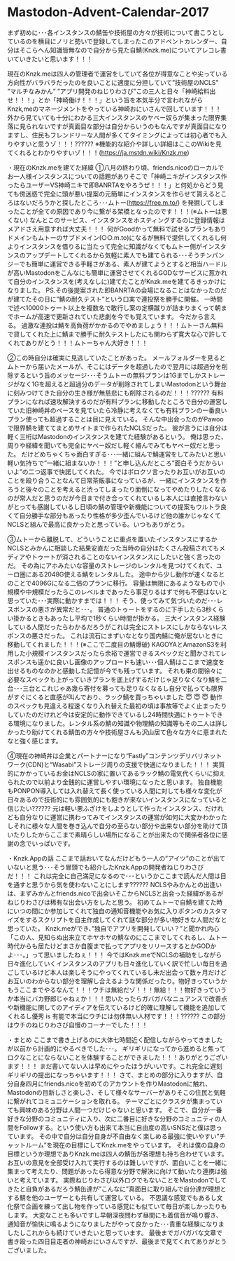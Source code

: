 # Mastodon-Advent-Calendar-2017
まず初めに･･･各インスタンスの鯖缶や技術屋の方々が技術について書こうとしているのを横目にノリと勢いで登録してしまったこのアドベントカレンダー、自分はそこらへん知識皆無なので自分から見た自鯖(Knzk.me)についてアレコレ書いていきたいと思います！！！
 
現在のKnzk.meは四人の管理者で運営をしていて各位が得意なことや尖っている方向性がバラバラだったのを良いことに適度に分担していて”技術屋のNCLS” ”マルチなみかん” ”アプリ開発のねじりわさび”この三人と日々「神崎給料出せ！！！」とか「神崎働け！！！」という旨を本気半分で言われながらKnzk,meのマネージメントをやっている神崎おにいさんで回しています！！！
外から見ていても十分にわかる三大インスタンスのヤベー奴らが集まった限界集落に見られないですが真面目な部分は自分からいうのもなんですが真面目になりますし、住民もフレンドリーな人間が多くてタイミングによっては初心者でも入りやすいと思うゾ！！！??????
※機能的な紹介や詳しい詳細はここのWikiを見てくれるとわかりやすいゾ！！！(https://ja.mstdn.wiki/Knzk.me)
 
・現在のKnzk.meを建てた経緯
①八月の終わり頃、friends.nicoのローカルでお一人様インスタンスについての話題がありそこで「神崎ニキがインスタンス作ったらユーザーVS神崎ニキで即BANRTAをやろうぜ！！！」と何処からどう見ても傍迷惑で完全に頭が悪い提案の元簡単にインスタンスを作らせて貰えるところはないだろうかと探したところ･･･ムトー(https://free.m.to/) を発掘してしまったことが全ての原因であり今に繋がる架橋となったのです！！！(※ムトーは悪くない)
なんとこのサービス、インスタンスをホスティングするのに登録情報はメアドさえ用意すれば大丈夫！！！
何がGoodかって無料で試せるプランもありドメインもムトーのサブドメイン(○○.m.to)になるが無料で提供してくれるし何よりインスタンスを借りるに当たって完全に知識がなくてもムトー側がインスタンスのアップデートしてくれるから気軽に素人でも建てられる･･･そうチンパンジーでも簡単に運営できる手軽さがある、素人が建てようとすると相当ハードルが高いMastodonをこんなにも簡単に運営させてくれるGODなサービスに惹かれて自分のインスタンスを(考えなしに)建てたことがKnzk.meを建てるきっかけになりました。
PS.その後提案された即BANRTAの会場になることはなかったのだが建てたその日に”鯖の耐久テスト”という口実で連投祭を勝手に開催。
一時間で述べ10000トゥート以上を複数名で敢行し案の定横蹴りが詰まりまくって朝までホームが高速で更新されていた悲劇を今でも覚えています。
今だから言える。
過激な連投は鯖を高負荷がかかるのでやめましょう！！！ムトーさん無料で貸してくれた上に鯖まで勝手に耐久テストしたにも関わらず寛大な心で許してくれてありがとう！！！ムトーちゃん大好き！！！

②この時自分は確実に見逃していたことがあった。
メールフォルダーを見るとムトーから届いたメールが、そこにはデータを超過したので翌月には超過分を削除するという旨のメッセージ･･･そうムトーの無料プランは1Gまでしかストレージがなく1Gを超えると超過分のデータが削除されてしまいMastodonという舞台に刻みつけてきた自分の生き様が無慈悲にも削除されるのだ！！！??????
有料プランになれば速攻解決するのだが有料プランに移動したところで自分の運営していた旧神崎丼のペースを見ていたら冷静に考えなくても有料プランの一番良いプラン使っても超過することは目に見えている。
そんな中出会ったのがPawooで限界鯖を建ててまとめサイトまで作られたNCLSだった。
彼が言うには自分は軽く三桁はMastodonのインスタンスを建てた経験があるという。
俺は思った、周りや経緯を聞いても完全にヤベー奴だし軽く絡んでみてもヤベー奴だと思った。
だけどめちゃくちゃ面白すぎる･･･一緒に組んで鯖運営をしてみたいと思い軽い気持ちで”一緒に組まないか！！！”と申し込んだところ”面白そうだからいいよ”の二つ返事で快諾してくれた。
今ではボロクソ言ったりお互いがお互いのことを殴り合うことなんて日常茶飯事になっているが、一緒にインスタンスを作ろうと後々のことを考えると渋ってしまったり面倒になってやめたりしたくなるのが常人だと思うのだが今日まで付き合ってくれているし本人には直接言わないがとっても感謝しているし日頃の鯖の管理や新機能についての提案もウルトラ良くて自分勝手な部分もあったり性格が多少歪んでいるけど他の誰かじゃなくてNCLSと組んで最高に良かったと思っている。いつもありがとう。

③ムトーから離脱して、どういうことに重点を置いたインスタンスにするかNCLSとみかんに相談した結果安直だった当時の自分はたくさん投稿されてもメディアやトゥートが消されることのないインスタンスにしたいと強く言ったのだ。
その為にアホみたいな容量のストレージのレンタルを見つけてくれて、ユーロ圏にある2048G使える鯖をレンタルした。
途中から少し動作が速くなるとのことで4096Gになる二倍のプランに移行。
容量は無限にあるようなもので小規模や中規模だったらこのレベルまであったら事足りるはずで何も不便はないと思っていた･･･実際に動かすまでは！！！
そう、使ってみて気づいたのだ･･･レスポンスの悪さが異常だと･･･。
普通のトゥートをするのに下手したら3秒くらい掛かるときもあったし平均で1秒くらい時間が掛かる。
三大インスタンス経験している人間だったらわかるだろうがこれは完全にストレスにしかならないレスポンスの悪さだった。
これは流石にまずいなとなり国内鯖に俺が居ないときに移動してくれました！！！(※ここで二度目の鯖爆破)
KAGOYAとAmazonS3を利用した小規模インスタンスだったら余裕で運営できるスペックだと聞かされてレスポンスも遥かに良いし画像のアップロードも速い･･･個人鯖はここまで速度を出せるものなのかと感動した記憶が今でも残っています。
それも束の間徐々に必要なスペックも上がっていきプランを底上げするだけじゃ足りなくなり鯖を二台･･･三台とこれじゃあ幾ら寄付を募っても足りなくなるし自分で払っても限界がすぐにくると直感が叫んでおり、ラック鯖を買っちゃいました :innocent: :innocent: :innocent: 
動作のスペックも見違える程速くなり入れ替えた最初の頃は事故等でよく止まったりしていたのだけれど今は安定的に動作できているし24時間快適にトゥートできる環境になりました。レンタル系の鯖の知識や物理鯖の知識等もその二人は詳しかったり助けてくれる鯖缶の方々や技術屋さんも沢山居て色々な方々に恵まれたなと強く感じます。


④現在の神崎丼は企業とパートナーになり“Fastly”コンテンツデリバリネットワーク(CDN)と“Wasabi”ストレージ周りの支援で快適になりました！！！
実質的にかかっているお金はNCLSの家に置いてあるラック鯖の電気代くらいに抑えられたので以前より金銭的に運営しやすい環境になったと思います。
独自機能もPONPON導入しては入れ替えて長く使っている人間に対しても様々な変化が日々あるので技術的にも雰囲気的にも飽きが来ないインスタンスになっていると信じたい??????
元は軽い悪ふざけをしようとして作ったインスタンス、だけれども自分なりに運営に携わってみてインスタンスの運営が如何に大変かわかったしそれに様々な人間を巻き込んで自分の至らない部分や出来ない部分を助けて頂いたりしたからここまで素晴らしい場所になることが出来たので関係者各位に感謝の念でいっぱいです。

・Knzk.Appの話
ここまで話おいてなんだけどもう一人の”アイツ”のことが出ていないと思う･･･そう冒頭でも紹介したKnzk.Appの開発者ねじりわさびだ！！！
これは完全に自己満足になるので･･･というかここまで読んだ人間は目を通すと思うから気を使わないことにします??????
NCLSやみかんとの出逢いは、まずみかんとfriends.nicoで出会いそこからNCLSと出会った経緯があるがねじりわさびは稀有な出会い方をしたと思う。
初めてムトーで自鯖を建てた時にいつの間にか参加してくれて独自の通知音機能やお気に入りボタンのカスタマイズをするスクリプトを自主作成してくれて謎な部分が多い物好きな人間だなと思っていた。
Knzk.meができ、”独自でアプリを開発していい？”と聞かれ内心「この人、見知らぬ出来立てホヤホヤの鯖なのにここまでしてくれるし、ムトー時代からも居たけどまさか自腹まで払ってアプリをリリースするとかGODかよ･･･。」って思いましたねぇ！！！
今ではKnzk.meでNCLSの補助をしながら日々進化していくインスタンスのアプリも日々進化していく訳で忙しい毎日を過ごしているけど本人は楽しそうにやってくれているし未だ出会って数ヶ月だけどお互いのわからない部分を理解し合えるような関係だったり。物好きっていうかもうここまでやるなんて！！！ウチは無給だゾ！！！無給！！！物好きっていうか本当にバカ野郎じゃねぇか！！！思いたったらガバガバなニュアンスで改善点や新機能に関してのアイディアを伝えているけど的確に理解して機能を追加してくれるし優秀 is 有能で本当にウチには勿体無い人材です！！！??????
この部分はウチのねじりわさび自慢のコーナーでした！！！

・まとめ
ここまで書き上げるのに大体七時間近く配信しながらやってきましたが以前から計画的にやるべきでした･･･。
ギリギリになってから進めると焦ってロクなことにならないことを体験することができました！！！ありがとうございます！！！
まだ書いてない人は早めにやったほうがいいです。これ完全に遅刻ギリギリの提出になっちゃいます！！！
さて、まとめの部分に入りますが、自分自身四月にfriends.nicoを初めてのアカウントを作りMastodonに触れ、Mastodonの目新しさと楽しさ、そして様々なサーバーがありそこの住民と気軽に繋がれてコミュニケーションを取れる。
テーマごとにクラスタが集まっていても興味のある分野は人間一つだけじゃないと思います。
そこで、自分が一番好きな分野のコミュニティに入り、次に二番目に好きな分野のコミュニティの人間をFollowする。という使い方も出来て本当に自由度の高いSNSだと僕は思っています。
その中で自分は自分自身が不自由なく楽しめる最強に使いやすい”チャットルーム”を現在の目標にしてKnzk.meをやっています。
それは僕の自身の目標というか理想でありKnzk.meは四人の鯖缶が各理想も持ち合わせています。
お互いの意見を全部受け入れて実行するのは難しいですが、面白いことを一緒に集まって考えたり、問題があったら得意な分野で解決に向けて動いたり連携は強いと考えています。
実際ねじりわさび以外ロクでもないことをMastodonでしてきたと自負があるだろう鯖缶達が”こんなに”真面目に取り組んで自分達が理想とする鯖を他のユーザーとも共有して運営している。
不思議な感覚でもあるし文化祭で企画を練って出し物を作っている感覚にも似ていて毎日が楽しかったりもします。
大変なことも多いですし早朝深夜問わず昼間にも着信音が鳴り響き、通知音が愉快に鳴るようになりましたがやって良かった･･･貴重な経験になりましたしこれからも続けていきたいと思っています。
最後までガバガバな文章で書き殴った四日目走者の神崎おにいさんですが、最後まで見てくれてありがとうございました。
